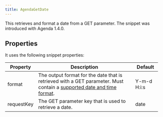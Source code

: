 ```yaml
---
title: AgendaGetDate
---
```


This retrieves and format a date from a GET parameter. The snippet was
introduced with Agenda 1.4.0.

## Properties

It uses the following snippet properties:

| Property   | Description                                                                                                                                                                 | Default     |
|------------|-----------------------------------------------------------------------------------------------------------------------------------------------------------------------------|-------------|
| format     | The output format for the date that is retrieved with a GET parameter. Must contain a [supported date and time format](https://www.php.net/manual/de/datetime.formats.php). | Y-m-d H:i:s |
| requestKey | The GET parameter key that is used to retrieve a date.                                                                                                                      | date        |
